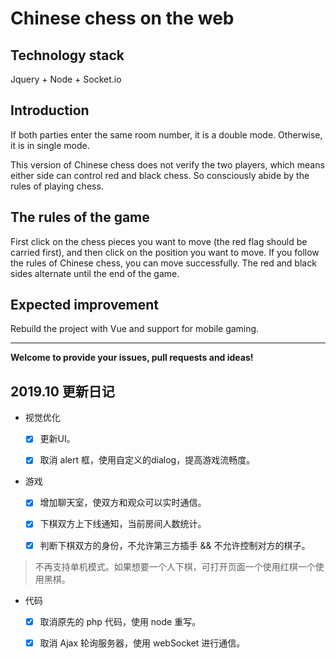 # Chinese chess on the web  

## Technology stack
Jquery + Node + Socket.io

## Introduction
If both parties enter the same room number, it is a double mode. Otherwise, it is in single mode.

This version of Chinese chess does not verify the two players, which means either side can control red and black chess. So consciously abide by the rules of playing chess.   

## The rules of the game
First click on the chess pieces you want to move (the red flag should be carried first), and then click on the position you want to move. If you follow the rules of Chinese chess, you can move successfully. The red and black sides alternate until the end of the game.

## Expected improvement
Rebuild the project with Vue and support for mobile gaming.

---

**Welcome to provide your issues, pull requests and ideas!**


## 2019.10 更新日记

- 视觉优化
  - [x] 更新UI。

  - [x] 取消 alert 框，使用自定义的dialog，提高游戏流畅度。

- 游戏
  - [x] 增加聊天室，使双方和观众可以实时通信。

  - [x] 下棋双方上下线通知，当前房间人数统计。 

  - [x] 判断下棋双方的身份，不允许第三方插手 && 不允许控制对方的棋子。

> 不再支持单机模式。如果想要一个人下棋，可打开页面一个使用红棋一个使用黑棋。

- 代码
  - [x] 取消原先的 php 代码，使用 node 重写。

  - [x] 取消 Ajax 轮询服务器，使用 webSocket 进行通信。

